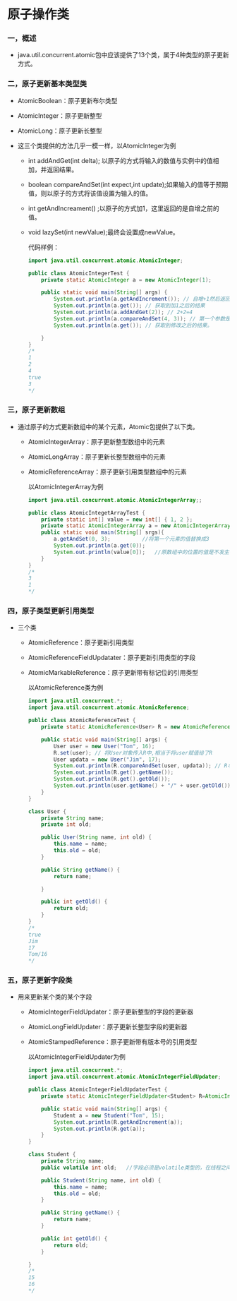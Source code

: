 # 原子操作类

### 一，概述

+ java.util.concurrent.atomic包中应该提供了13个类，属于4种类型的原子更新方式。

### 二，原子更新基本类型类

+ AtomicBoolean：原子更新布尔类型

+ AtomicInteger：原子更新整型

+ AtomicLong：原子更新长整型

+ 这三个类提供的方法几乎一模一样，以AtomicInteger为例

  + int addAndGet(int delta); 以原子的方式将输入的数值与实例中的值相加，并返回结果。

  + boolean compareAndSet(int expect,int update);如果输入的值等于预期值，则以原子的方式将该值设置为输入的值。

  + int getAndIncreament() ;以原子的方式加1，这里返回的是自增之前的值。

  + void lazySet(int newValue);最终会设置成newValue。

    代码样例：

    ~~~ java
    import java.util.concurrent.atomic.AtomicInteger;
    
    public class AtomicIntegerTest {
        private static AtomicInteger a = new AtomicInteger(1);
    
        public static void main(String[] args) {
            System.out.println(a.getAndIncrement()); // 自增+1然后返回加1之前的结果
            System.out.println(a.get()); // 获取到加1之后的结果
            System.out.println(a.addAndGet(2)); // 2+2=4
            System.out.println(a.compareAndSet(4, 3)); // 第一个参数是与a一样大小的，所以a的值被修改为3
            System.out.println(a.get()); // 获取到修改之后的结果。
    
        }
    }
    /*
    1
    2
    4
    true
    3
    */
    ~~~

### 三，原子更新数组

+ 通过原子的方式更新数组中的某个元素，Atomic包提供了以下类。

  + AtomicIntegerArray：原子更新整型数组中的元素

  + AtomicLongArray：原子更新长整型数组中的元素

  + AtomicReferenceArray：原子更新引用类型数组中的元素

    以AtomicIntegerArray为例

    ~~~ java
    import java.util.concurrent.atomic.AtomicIntegerArray;;
    
    public class AtomicIntegetArrayTest {
        private static int[] value = new int[] { 1, 2 };
        private static AtomicIntegerArray a = new AtomicIntegerArray(value);
        public static void main(String[] srgs){
            a.getAndSet(0, 3);          //将第一个元素的值替换成3
            System.out.println(a.get(0));  
            System.out.println(value[0]);   //原数组中的位置的值是不发生改变的
        }
    }
    /*
    3
    1
    */
    ~~~

### 四，原子类型更新引用类型

+ 三个类

  + AtomicReference：原子更新引用类型

  + AtomicReferenceFieldUpdatater：原子更新引用类型的字段

  + AtomicMarkableReference：原子更新带有标记位的引用类型

    以AtomicReference类为例

    ~~~ java
    import java.util.concurrent.*;
    import java.util.concurrent.atomic.AtomicReference;
    
    public class AtomicReferenceTest {
        private static AtomicReference<User> R = new AtomicReference<User>();
    
        public static void main(String[] args) {
            User user = new User("Tom", 16);
            R.set(user); // 将User对象传入R中,相当于将user赋值给了R
            User updata = new User("Jim", 17);
            System.out.println(R.compareAndSet(user, updata)); // R与第一个参数进行比较，如果一样，则将第二个参数的值赋给R
            System.out.println(R.get().getName());
            System.out.println(R.get().getOld());
            System.out.println(user.getName() + "/" + user.getOld());  //并不会修改原来的值
        }
    }
    
    class User {
        private String name;
        private int old;
    
        public User(String name, int old) {
            this.name = name;
            this.old = old;
        }
    
        public String getName() {
            return name;
    
        }
    
        public int getOld() {
            return old;
        }
    }
    /*
    true
    Jim
    17
    Tom/16
    */
    ~~~

### 五，原子更新字段类

+ 用来更新某个类的某个字段

  + AtomicIntegerFieldUpdater：原子更新整型的字段的更新器

  + AtomicLongFieldUpdater：原子更新长整型字段的更新器

  + AtomicStampedReference：原子更新带有版本号的引用类型

    以AtomicIntegerFieldUpdater为例

    ~~~ java
    import java.util.concurrent.*;
    import java.util.concurrent.atomic.AtomicIntegerFieldUpdater;
    
    public class AtomicIntegerFieldUpdaterTest {
        private static AtomicIntegerFieldUpdater<Student> R=AtomicIntegerFieldUpdater.newUpdater(Student.class, "old");
    
        public static void main(String[] args) {
            Student a = new Student("Tom", 15);
            System.out.println(R.getAndIncrement(a));
            System.out.println(R.get(a));
        }
    }
    
    class Student {
        private String name;
        public volatile int old;   //字段必须是volatile类型的，在线程之间共享变量时保证立即可见
    
        public Student(String name, int old) {
            this.name = name;
            this.old = old;
        }
    
        public String getName() {
            return name;
        }
    
        public int getOld() {
            return old;
        }
    
    }
    /*
    15
    16
    */
    ~~~




